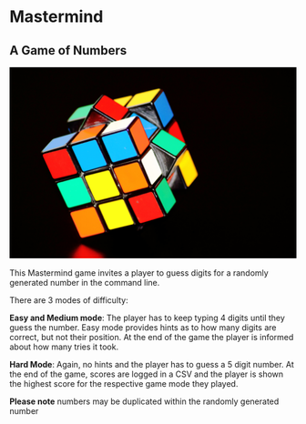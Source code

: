 # Mastermind
## A Game of Numbers


![rubix_cube](assets/rubix_cube.jpg "rubix_cube")

This Mastermind game invites a player to guess digits for a randomly generated number
in the command line.

There are 3 modes of difficulty:

**Easy and Medium mode**: The player has to keep typing 4 digits until they guess the number.
Easy mode provides hints as to how many digits are correct, but not their position.
At the end of the game the player is informed about how many tries it took.

**Hard Mode**: Again, no hints and the player has to guess a 5 digit number.
At the end of the game, scores are logged in a CSV and the player is shown the
highest score for the respective game mode they played.

**Please note** numbers may be duplicated within the randomly generated number

